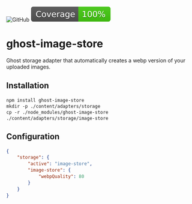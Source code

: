 ![GitHub](https://img.shields.io/github/license/ghoststead/ghost-image-store?label=License)
![Coverage](./badges/coverage.svg)

# ghost-image-store
Ghost storage adapter that automatically creates a webp version of your uploaded images.

## Installation
```shell
npm install ghost-image-store
mkdir -p ./content/adapters/storage
cp -r ./node_modules/ghost-image-store ./content/adapters/storage/image-store
```

## Configuration
```json
{
    "storage": {
        "active": "image-store",
        "image-store": {
            "webpQuality": 80
        }
    }
}
```
